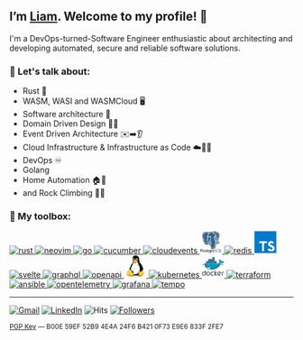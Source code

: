 ## I’m [Liam](https://liamwh.com/). Welcome to my profile! 👋

I'm a DevOps-turned-Software Engineer enthusiastic about architecting and developing automated, secure and reliable software solutions.

### 💬 Let's talk about:
  - Rust 🦀
  - WASM, WASI and WASMCloud 🖥️
  - Software architecture 🎯
  - Domain Driven Design 👨‍🎨
  - Event Driven Architecture ✉️➡️👂
  - Cloud Infrastructure & Infrastructure as Code ☁️🧑‍💻
  - DevOps ♾️
  - Golang
  - Home Automation 🏠🦾
  - and Rock Climbing 🧗‍♂️

### 🧰 My toolbox:
<a href="https://www.rust-lang.org/" target="_blank" rel="noreferrer"> <img src="https://www.vectorlogo.zone/logos/rust-lang/rust-lang-icon.svg" alt="rust" width="40" height="40"/> </a>
<a href="https://neovim.io/" target="_blank" rel="noreferrer"> <img src="https://www.vectorlogo.zone/logos/neovimio/neovimio-icon.svg" alt="neovim" width="40" height="40"/> </a>
<a href="https://go.dev" target="_blank" rel="noreferrer"> <img src="https://www.vectorlogo.zone/logos/golang/golang-icon.svg" alt="go" width="40" height="40"/> </a>
<a href="https://cucumber-rs.github.io/cucumber/main/introduction.html" target="_blank" rel="noreferrer"> <img src="https://www.vectorlogo.zone/logos/cucumberio/cucumberio-icon.svg" alt="cucumber" width="40" height="40"/> </a>
<a href="https://cloudevents.io/" target="_blank" rel="noreferrer"> <img src="https://www.vectorlogo.zone/logos/cloudeventsio/cloudeventsio-icon.svg" alt="cloudevents" width="40" height="40"/> </a>
<a href="https://www.postgresql.org" target="_blank" rel="noreferrer"> <img src="https://raw.githubusercontent.com/devicons/devicon/master/icons/postgresql/postgresql-original-wordmark.svg" alt="postgresql" width="40" height="40"/> </a>
<a href="https://redis.io/" target="_blank" rel="noreferrer"> <img src="https://www.vectorlogo.zone/logos/redis/redis-icon.svg" alt="redis" width="40" height="40"/> </a>
<a href="https://www.typescriptlang.org/" target="_blank" rel="noreferrer"> <img src="https://raw.githubusercontent.com/devicons/devicon/master/icons/typescript/typescript-original.svg" alt="typescript" width="40" height="40"/> </a>
<a href="https://svelte.dev" target="_blank" rel="noreferrer"> <img src="https://cdn.jsdelivr.net/gh/devicons/devicon/icons/svelte/svelte-original.svg" alt="svelte" width="40" height="40"/> </a>
<a href="https://graphql.org" target="_blank" rel="noreferrer"> <img src="https://www.vectorlogo.zone/logos/graphql/graphql-icon.svg" alt="graphql" width="40" height="40"/> </a>
<a href="https://www.openapis.org/" target="_blank" rel="noreferrer"> <img src="https://www.vectorlogo.zone/logos/openapis/openapis-icon.svg" alt="openapi" width="40" height="40"/> </a>
<a href="https://www.linux.org/" target="_blank" rel="noreferrer"> <img src="https://raw.githubusercontent.com/devicons/devicon/master/icons/linux/linux-original.svg" alt="linux" width="40" height="40"/> </a>
<a href="https://kubernetes.io" target="_blank" rel="noreferrer"> <img src="https://www.vectorlogo.zone/logos/kubernetes/kubernetes-icon.svg" alt="kubernetes" width="40" height="40"/> </a>
<a href="https://www.docker.com/" target="_blank" rel="noreferrer"> <img src="https://raw.githubusercontent.com/devicons/devicon/master/icons/docker/docker-original-wordmark.svg" alt="docker" width="40" height="40"/>
<a href="https://terraform.io" target="_blank" rel="noreferrer"> <img src="https://www.vectorlogo.zone/logos/terraformio/terraformio-icon.svg" alt="terraform" width="40" height="40"/> </a>
<a href="https://www.ansible.com/" target="_blank" rel="noreferrer"> <img src="https://www.vectorlogo.zone/logos/ansible/ansible-icon.svg" alt="ansible" width="40" height="40"/> </a>
<a href="https://opentelemetry.io/" target="_blank" rel="noreferrer"> <img src="https://cncf-branding.netlify.app/img/projects/opentelemetry/icon/color/opentelemetry-icon-color.svg" alt="opentelemetry" width="40" height="40"/> </a>
<a href="https://grafana.com/" target="_blank" rel="noreferrer"> <img src="https://www.vectorlogo.zone/logos/grafana/grafana-icon.svg" alt="grafana" width="40" height="40"/> </a>
<a href="https://grafana.com/oss/tempo/" target="_blank" rel="noreferrer"> <img src="https://grafana.com/static/assets/img/logos/grafana-tempo.svg" alt="tempo" width="40" height="40"/> </a>
  
---

[![Gmail](https://img.shields.io/badge/Gmail-d14836?style=flat&logo=Gmail&logoColor=white)](mailto:liam.woodleigh@gmail.com)
[![LinkedIn](https://img.shields.io/badge/LinkedIn-blue?style=flat&logo=Linkedin&logoColor=white)](https://www.linkedin.com/in/liamwoodleighhardinge/)
![Hits](https://hits.seeyoufarm.com/api/count/incr/badge.svg?url=https%3A%2F%2Fgithub.com%2Fliamwh%2Fhit-counter)
[![Followers](https://img.shields.io/github/followers/liamwh)](https://github.com/liamwh?tab=followers)

<sup>
<a href="https://keybase.io/liamwh/pgp_keys.asc">PGP Key</a> — B00E 59EF 52B9 4E4A 24F6 B421 0F73 E9E6 833F 2FE7
</sup>
